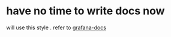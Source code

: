 have no time to write docs now 
=======

will use this style .
refer to [grafana-docs](https://github.com/grafana/grafana/tree/master/docs)